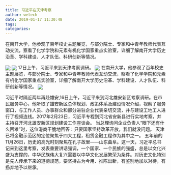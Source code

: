 ```yaml
---
title: 习近平在天津考察
author: wetech
date: 2019-01-17 11:30:48
tags: 
categories: 
---
```

在南开大学，他参观了百年校史主题展览，与部分院士、专家和中青年教师代表互动交流，察看了化学学院和元素有机化学国家重点实验室，详细了解南开大学历史沿革、学科建设、人才队伍、科研创新等情况。
<!-- more -->
<img align="center" border="0" src="https://imgcdn.yicai.com/uppics/images/2019/01/c209a71d4946e97c7eeef05fe7cf9654.jpg" />
<img align="center" border="0" src="https://imgcdn.yicai.com/uppics/images/2019/01/9a5328e7d50b091e2f707b189383dbd8.jpg" />
17日上午，习近平来到天津考察调研。
<img align="center" border="0" src="https://imgcdn.yicai.com/uppics/images/2019/01/ff6062158df375bcb905e4bc1c2b0609.jpg" />
在南开大学，他参观了百年校史主题展览，与部分院士、专家和中青年教师代表互动交流，察看了化学学院和元素有机化学国家重点实验室，详细了解南开大学历史沿革、学科建设、人才队伍、科研创新等情况。
<img align="center" border="0" src="https://imgcdn.yicai.com/uppics/images/2019/01/12bf88fad3985294786ffb6f6ee42f4e.jpg" />
 
 
习近平时隔近两年再赴雄安,16日上午，习近平来到河北雄安新区考察调研。在市民服务中心，他听取了雄安新区总体规划、政策体系及建设情况介绍，视察了服务窗口，与工作人员、办事群众和部分进驻企业代表亲切交流，并与建设工地工人进行了视频连线。2017年2月23日，习近平专程到河北省安新县进行实地考察，并主持召开河北雄安新区规划建设工作座谈会。
当总理询问企业负责人“眼下还有什么困难”时，这位港商干脆地回答：只要国家坚持改革开放，我们就没问题。
天津已将金融示范区的定位聚焦于四大工程，租赁金融工程作为其中之一。
五年前的11月26日，历史的高光时刻聚焦在孔子故里——山东曲阜。这一天，习近平总书记来到这里考察，发表重要讲话强调，一个国家、一个民族的强盛，总是以文化兴盛为支撑的，中华民族伟大复兴需要以中华文化发展繁荣为条件。对历史文化特别是先人传承下来的道德规范，要坚持古为今用、推陈出新，有鉴别地加以对待，有扬弃地予以继承。
